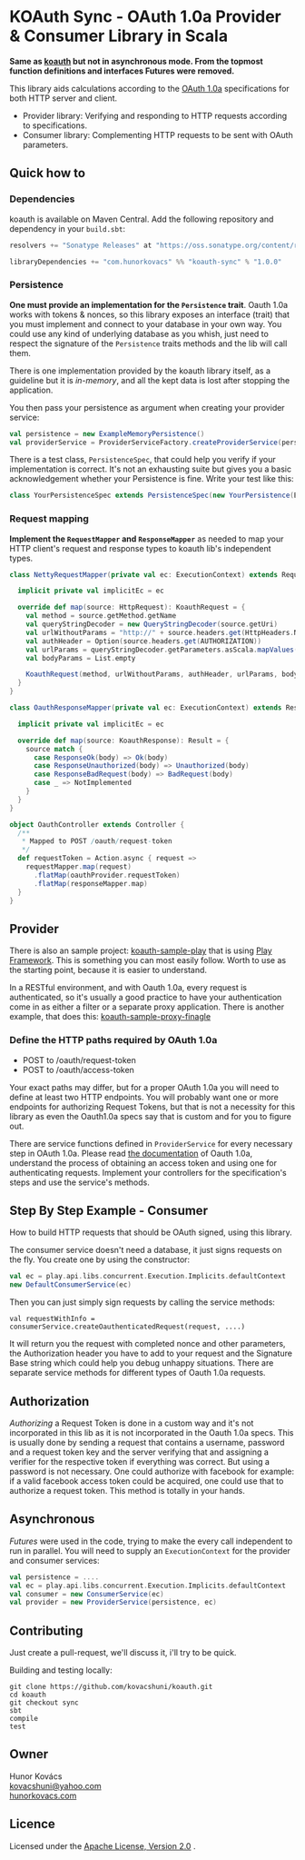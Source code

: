 # KOAuth Sync - OAuth 1.0a Provider & Consumer Library in Scala

**Same as [koauth](https://github.com/kovacshuni/koauth) but not in asynchronous mode.
From the topmost function definitions and interfaces Futures were removed.**

This library aids calculations according to the [OAuth 1.0a](http://oauth.net/core/1.0a/)
specifications for both HTTP server and client.

* Provider library: Verifying and responding to HTTP requests according to specifications.
* Consumer library: Complementing HTTP requests to be sent with OAuth parameters. 

## Quick how to

### Dependencies

koauth is available on Maven Central. Add the following repository and dependency in your `build.sbt`:

```scala
resolvers += "Sonatype Releases" at "https://oss.sonatype.org/content/repositories/releases/"

libraryDependencies += "com.hunorkovacs" %% "koauth-sync" % "1.0.0"
```
### Persistence

**One must provide an implementation for the `Persistence` trait**. Oauth 1.0a works with
tokens & nonces, so this library exposes an interface (trait) that you must implement and connect
to your database in your own way. You could use any kind of underlying database as you whish,
just need to respect the signature of the `Persistence` traits methods and the lib will call them.

There is one implementation provided by the koauth library itself, as a guideline
but it is *in-memory*, and all the kept data is lost after stopping the application.

You then pass your persistence as argument when creating your provider service:

```scala
val persistence = new ExampleMemoryPersistence()
val providerService = ProviderServiceFactory.createProviderService(persistence, executionContext)
```

There is a test class, `PersistenceSpec`, that could help you verify if your implementation is correct.
It's not an exhausting suite but gives you a basic acknowledgement whether your Persistence is fine.
Write your test like this:

```scala
class YourPersistenceSpec extends PersistenceSpec(new YourPersistence(ExecutionContext.Implicits.global))
```

### Request mapping

**Implement the `RequestMapper` and `ResponseMapper`** as needed to map your HTTP client's
request and response types to koauth lib's independent types.

```scala
class NettyRequestMapper(private val ec: ExecutionContext) extends RequestMapper[HttpRequest] {

  implicit private val implicitEc = ec

  override def map(source: HttpRequest): KoauthRequest = {
    val method = source.getMethod.getName
    val queryStringDecoder = new QueryStringDecoder(source.getUri)
    val urlWithoutParams = "http://" + source.headers.get(HttpHeaders.Names.HOST) + queryStringDecoder.getPath
    val authHeader = Option(source.headers.get(AUTHORIZATION))
    val urlParams = queryStringDecoder.getParameters.asScala.mapValues(_.get(0)).toList
    val bodyParams = List.empty

    KoauthRequest(method, urlWithoutParams, authHeader, urlParams, bodyParams)
  }
}

class OauthResponseMapper(private val ec: ExecutionContext) extends ResponseMapper[Result] {

  implicit private val implicitEc = ec

  override def map(source: KoauthResponse): Result = {
    source match {
      case ResponseOk(body) => Ok(body)
      case ResponseUnauthorized(body) => Unauthorized(body)
      case ResponseBadRequest(body) => BadRequest(body)
      case _ => NotImplemented
    }
  }
}

object OauthController extends Controller {
  /**
   * Mapped to POST /oauth/request-token
   */
  def requestToken = Action.async { request =>
    requestMapper.map(request)
      .flatMap(oauthProvider.requestToken)
      .flatMap(responseMapper.map)
  }
}
```

## Provider

There is also an sample project: [koauth-sample-play](https://github.com/kovacshuni/koauth-sample-play)
that is using [Play Framework](http://www.playframework.com/). This is something you can most easily follow.
Worth to use as the starting point, because it is easier to understand.

In a RESTful environment, and with Oauth 1.0a, every request is authenticated, so it's usually a
good practice to have your authentication come in as either a filter or a separate proxy application.
There is another example, that does this:
[koauth-sample-proxy-finagle](https://github.com/kovacshuni/koauth-sample-proxy-finagle)

### Define the HTTP paths required by OAuth 1.0a

* POST to /oauth/request-token
* POST to /oauth/access-token

Your exact paths may differ, but for a proper OAuth 1.0a you will need to define at least two HTTP endpoints.
You will probably want one or more endpoints for authorizing Request Tokens, but that is not a necessity for
this library as even the Oauth1.0a specs say that is custom and for you to figure out.

There are service functions defined in `ProviderService` for every necessary step in OAuth 1.0a.
Please read [the documentation](http://oauth.net/core/1.0a/) of Oauth 1.0a, understand the process
of obtaining an access token and using one for authenticating requests. Implement your controllers
for the specification's steps and use the service's methods.

## Step By Step Example - Consumer

How to build HTTP requests that should be OAuth signed, using this library.

The consumer service doesn't need a database, it just signs requests on the fly.
You create one by using the constructor:

```scala
val ec = play.api.libs.concurrent.Execution.Implicits.defaultContext
new DefaultConsumerService(ec)
```

Then you can just simply sign requests by calling the service methods:

```
val requestWithInfo = consumerService.createOauthenticatedRequest(request, ....)
```

It will return you the request with completed nonce and other parameters, the Authorization header
you have to add to your request and the Signature Base string which could help you debug unhappy situations.
There are separate service methods for different types of Oauth 1.0a requests.

## Authorization

*Authorizing* a Request Token is done in a custom way and it's not incorporated in this lib as
it is not incorporated in the Oauth 1.0a specs. This is usually done by sending a request that
contains a username, password and a request token key and the server verifying that and assigning
a verifier for the respective token if everything was correct. But using a password is not necessary.
One could authorize with facebook for example: if a valid facebook access token could be acquired,
one could use that to authorize a request token. This method is totally in your hands.

## Asynchronous

*Futures* were used in the code, trying to make the every call independent to run in parallel.
You will need to supply an `ExecutionContext` for the provider and consumer services:

```scala
val persistence = ....
val ec = play.api.libs.concurrent.Execution.Implicits.defaultContext
val consumer = new ConsumerService(ec)
val provider = new ProviderService(persistence, ec)
```

## Contributing

Just create a pull-request, we'll discuss it, i'll try to be quick.

Building and testing locally:

```
git clone https://github.com/kovacshuni/koauth.git
cd koauth
git checkout sync
sbt
compile
test
```

## Owner

Hunor Kovács  
kovacshuni@yahoo.com  
[hunorkovacs.com](http://www.hunorkovacs.com)

## Licence

Licensed under the [Apache License, Version 2.0](http://www.apache.org/licenses/LICENSE-2.0) .
